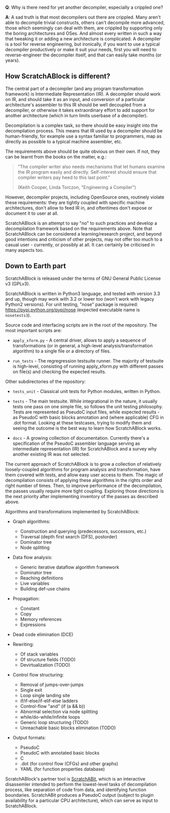 **Q**: Why is there need for yet another decompiler, especially a
crippled one?

**A**: A sad truth is that most decompilers out there are crippled. Many
aren't able to decompile trivial constructs, others can't decompile more
advanced, those which seemingly can deal with them, are crippled by
supporting only the boring architectures and OSes. And almost every
written in such a way that tweaking it or adding a new architecture is
complicated. A decompiler is a tool for reverse engineering, but ironically,
if you want to use a typical decompiler productively or make it suit your
needs, first you will need to reverse-engineer the decompiler itself, and
that can easily take months (or years).

How ScratchABlock is different?
-------------------------------

The central part of a decompiler (and any program transformation framework)
is Intermediate Representation (IR). A decompiler should work on IR, and
should take it as an input, and conversion of a particular architecture's
assembler to this IR should be well decoupled from a decompiler, or
otherwise it takes extraordinary effort to add support for another
architecture (which in turn limits userbase of a decompiler).

Decompilation is a complex task, so there should be easy insight into the
decompilation process. This means that IR used by a decompiler should be
human-friendly, for example use a syntax familiar to programmers, map as
directly as possible to a typical machine assembler, etc.

The requirements above should be quite obvious on their own. If not, they
can be learnt from the books on the matter, e.g.:

> "The compiler writer also needs mechanisms that let humans examine the IR
> program easily and directly. Self-interest should ensure that compiler
> writers pay heed to this last point."
>
> (Keith Cooper, Linda Torczon, "Engineering a Compiler")

However, decompiler projects, including OpenSource ones, routinely violate
these requirements: they are tightly coupled with specific machine
architectures, don't allow to feed IR in, and oftentimes don't expose or
document it to user at all.

ScratchABlock is an attempt to say "no" to such practices and develop a
decompilation framework based on the requirements above. Note that
ScratchABlock can be considered a learning/research project, and beyond
good intentions and criticism of other projects, may not offer too much
to a casual user - currently, or possibly at all. It can certainly be
criticised in many aspects too.


Down to Earth part
------------------

ScratchABlock is released under the terms of GNU General Public License v3
(GPLv3).

ScratchABlock is written in Python3 language, and tested with version 3.3
and up, though may work with 3.2 or lower too (won't work with legacy
Python2 versions). For unit testing, "nose" package is required:
https://pypi.python.org/pypi/nose (expected executable name is
`nosetests3`).

Source code and interfacing scripts are in the root of the repository.
The most important scripts are:

* `apply_xform.py` - A central driver, allows to apply a sequence of
transformations (or in general, a high-level analysis/transformation
algorithm) to a single file or a directory of files.

* `run_tests` - The regregression testsuite runner. The majority of
testsuite is high-level, consisting of running apply_xform.py with
different passes on file(s) and checking the expected results.

Other subdirectories of the repository:

* `tests_unit` - Classical unit tests for Python modules, written in
Python.

* `tests` - The main testsuite. While integrational in the nature, it
usually tests one pass on one simple file, so follows the unit testing
philosophy. Tests are represented as PseudoC input files, while
expected results - as PseudoC with basic blocks annotation and (where
applicable) CFG in .dot format. Looking at these testcases, trying
to modify them and seeing the outcome is the best way to learn how
ScratchABlock works.

* `docs` - A growing collection of documentation. Currently there's a
specification of the PseudoC assembler language serving as intermediate
representation (IR) for ScratchABlock and a survey why another
existing IR was not selected.

The current approach of ScratchABlock is to grow a collection of
relatively loosely-coupled algorithms for program analysis and
transformation, have them covered with tests, and allow easy user
access to them. The magic of decompilation consists of applying these
algorithms in the rights order and right number of times. Then, to
improve performance of the decompilation, the passes usually require
more tight coupling. Exploring those directions is the next
priority after implementing inventory of the passes as described
above.

Algorithms and transformations implemented by ScratchABlock:

* Graph algorithms:
  * Construction and querying (predecessors, successors, etc.)
  * Traversal (depth first search (DFS), postorder)
  * Dominator tree
  * Node splitting

* Data flow analysis:
  * Generic iterative dataflow algorithm framework
  * Dominator tree
  * Reaching definitions
  * Live variables
  * Building def-use chains

* Propagation:
  * Constant
  * Copy
  * Memory references
  * Expressions

* Dead code elimination (DCE)

* Rewriting:
  * Of stack variables
  * Of structure fields (TODO)
  * Devirtualization (TODO)

* Control flow structuring:
  * Removal of jumps-over-jumps
  * Single exit
  * Loop single landing site
  * if/if-else/if-elif-else ladders
  * Control-flow "and" (if (a && b))
  * Abnormal selection via node splitting
  * while/do-while/infinite loops
  * Generic loop structuring (TODO)
  * Unreachable basic blocks elimination (TODO)

* Output formats:
  * PseudoC
  * PseudoC with annotated basic blocks
  * C
  * .dot (for control flow (CFGs) and other graphs)
  * YAML (for function properties database)

ScratchABlock's partner tool is [ScratchABit](https://github.com/pfalcon/ScratchABit),
which is an interactive disassemler intended to perform the lowest-level
tasks of decompilation process, like separation of code from data, and
identifying function boundaries. ScratchABit produces a PseudoC output
(subject to plugin availability for a particular CPU architecture),
which can serve as input to ScratchABlock.
